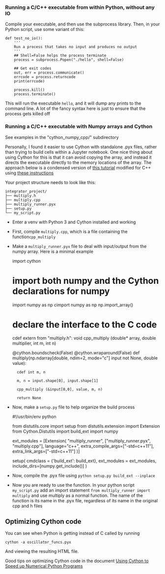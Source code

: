 
### Running a C/C++ executable from within Python, without any IO

Compile your executable, and then use the subprocess library. Then, in your Python script, use some variant of this:

	def test_no_io():
		'''
		Run a process that takes no input and produces no output
		'''
		## Shell=False helps the process terminate
		process = subprocess.Popen("./hello", shell=False)
		
		## Get exit codes
		out, err = process.communicate()
		errcode = process.returncode
		print(errcode)

		process.kill() 
		process.terminate()

This will run the executable `hello`, and it will dump any prints to the command line. A lot of the fancy syntax here is just to ensure that the process gets killed off


### Running a C/C++ executable with Numpy arrays and Cython

See examples in the "cython_numpy_cpp/"  subdirectory

Personally, I found it easier to use Cython with standalone .pyx files, rather than trying to build cells within a Jupyter notebook. One nice thing about using Cython for this is that it can avoid copying the array, and instead it directs the executable directly to the memory locations of the array.
The approach below is a condensed version of [this tutorial](https://github.com/cython/cython/wiki/tutorials-NumpyPointerToC) modified for C++ using [these instructions](https://stackoverflow.com/questions/45133276/passing-c-vector-to-numpy-through-cython-without-copying-and-taking-care-of-me)

Your project structure needs to look like this:

	integrator_project/
	├── multiply.h
	├── multiply.cpp
	├── multiply_runner.pyx
	├── setup.py
	└── my_script.py

+ Enter a venv with Python 3 and Cython installed and working
+ First, compile `multiply.cpp`, which is a file containing the function`cpp_multiply`
+ Make a `multiply_runner.pyx` file to deal with input/output from the numpy array. Here is a minimal example

	import cython

	# import both numpy and the Cython declarations for numpy
	import numpy as np
	cimport numpy as np
	np.import_array()

	# declare the interface to the C code
	cdef extern from "multiply.h":
	    void cpp_multiply (double* array, double multiplier, int m, int n)

	@cython.boundscheck(False)
	@cython.wraparound(False)
	def multiply(np.ndarray[double, ndim=2, mode="c"] input not None, double value):
	    
	    cdef int m, n
	    
	    m, n = input.shape[0], input.shape[1]
	    
	    cpp_multiply (&input[0,0], value, m, n)

	    return None

+ Now, make a `setup.py` file to help organize the build process

	#!/usr/bin/env python

	from distutils.core import setup
	from distutils.extension import Extension
	from Cython.Distutils import build_ext
	import numpy

	ext_modules = [Extension(
		"multiply_runner",
		["multiply_runner.pyx", "multiply.cpp"],
		language="c++",
		extra_compile_args=["-std=c++11"],
	    extra_link_args=["-std=c++11"]
		)]

	setup(
	    cmdclass = {'build_ext': build_ext},
	    ext_modules = ext_modules,
	    include_dirs=[numpy.get_include()]
	)


+ Now, compile the .pyx file using `python setup.py build_ext --inplace`
+ Now you are ready to use the function. In your python script `my_script.py` add an import statement `from multiply_runner import multiply` and use multiply as a normal function. The name of the function is its name in the .pyx file, regardless of its name in the original cpp and h files


## Optimizing Cython code

You can see when Python is getting instead of C called by running

	cython -a oscillator_funcs.pyx

And viewing the resulting HTML file.

Good tips on optimizing Cython code in the document [Using Cython to Speed up Numerical Python Programs](https://www.simula.no/file/simulasc578pdf/download)

